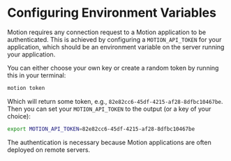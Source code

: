 # Configuring Environment Variables

Motion requires any connection request to a Motion application to be authenticated. This is achieved by configuring a `MOTION_API_TOKEN` for your application, which should be an environment variable on the server running your application.

You can either choose your own key or create a random token by running this in your terminal:

```bash
motion token
```

Which will return some token, e.g., `82e82cc6-45df-4215-af28-8dfbc10467be`. Then you can set your `MOTION_API_TOKEN` to the output (or a key of your choice):

```bash
export MOTION_API_TOKEN=82e82cc6-45df-4215-af28-8dfbc10467be
```

The authentication is necessary because Motion applications are often deployed on remote servers.